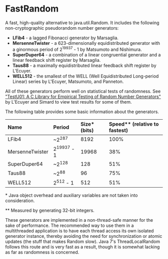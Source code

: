 FastRandom
==========

A fast, high-quality alternative to java.util.Random. It includes the following
non-cryptographic pseudorandom number generators:

* <b>LFib4</b> - a lagged Fibonacci generator by Marsaglia.
* <b>MersenneTwister</b> - a 623-dimensionally equidistributed generator with a 
ginormous period of 2<sup>19937</sup> - 1 by Matsumoto and Nishimura.
* <b>SuperDuper64</b> - a combination of a linear congruential generator and a
linear feedback shift register by Marsaglia.
* <b>Taus88</b> - a maximally equidistributed linear feedback shift register by
L'Ecuyer.
* <b>WELL512</b> - the smallest of the WELL (Well Equidistributed Long-period
Linear) series by L'Ecuyer, Matsumoto, and Panneton.

All of these generators perform well on statistical tests of randomness. See 
["TestU01: A C Library for Empirical Testing of Random Number Generators"](
http://www.iro.umontreal.ca/~lecuyer/myftp/papers/testu01.pdf)
by L'Ecuyer and Simard to view test results for some of them.

The following table provides some basic information about the generators.

| Name            | Period       | Size\* (bits) | Speed\*\* (relative to fastest) | 
| :-------------- | :----------- | :------------ | :-------------------------- |
| LFib4           | ~2<sup>287</sup>      | 8192          | 100%               |
| MersenneTwister | 2<sup>19937</sup> - 1 | 19968         | 38%                |
| SuperDuper64    | ~2<sup>128</sup>      | 128           | 51%                |
| Taus88          | ~2<sup>88</sup>       | 96            | 75%                |
| WELL512         | 2<sup>512</sup> - 1   | 512           | 51%                |

\* Java object overhead and auxiliary variables are not taken into consideration.

\*\* Measured by generating 32-bit integers.


These generators are implemented in a non-thread-safe manner for the sake of
performance. The recommended way to use them in a multithreaded application is
to have each thread access its own isolated generator instance, thereby avoiding
the need for synchronization or atomic updates (the stuff that makes Random
slow). Java 7's ThreadLocalRandom follows this route and is very fast as a
result, though it is somewhat lacking as far as randomness is concerned.

